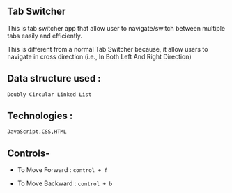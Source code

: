 ## Tab Switcher
 
 This is tab switcher app that allow user to 
 navigate/switch between multiple tabs easily
 and efficiently.

 This is different from a normal Tab Switcher because, it allow users to navigate in cross direction (i.e., In Both Left And Right Direction)

## Data structure  used :

`Doubly Circular Linked List`

## Technologies :

```
JavaScript,CSS,HTML
```

## Controls- 

- To Move Forward : `control + f`

- To Move Backward : `control + b`
